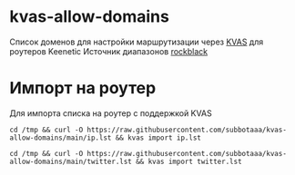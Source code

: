 # kvas-allow-domains

Список доменов для настройки маршрутизации через [KVAS](https://github.com/qzeleza/kvas) для роутеров Keenetic
Источник диапазонов [rockblack](https://rockblack.su/vpn/dopolnitelno/diapazon-ip-adresov)

# Импорт на роутер

Для импорта списка на роутер с поддержкой KVAS

    cd /tmp && curl -O https://raw.githubusercontent.com/subbotaaa/kvas-allow-domains/main/ip.lst && kvas import ip.lst

    cd /tmp && curl -O https://raw.githubusercontent.com/subbotaaa/kvas-allow-domains/main/twitter.lst && kvas import twitter.lst
